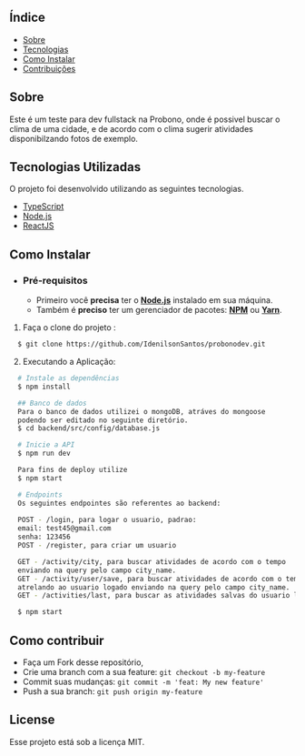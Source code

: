 ## Índice

- [Sobre](#sobre)
- [Tecnologias](#tecnologias)
- [Como Instalar](#instalar)
- [Contribuições](#contribuir)

<a id="sobre"></a>

## Sobre

Este é um teste para dev fullstack na Probono, onde é possivel buscar o clima de uma cidade, e de acordo com o clima sugerir atividades 
disponibilzando fotos de exemplo.

<a id="tecnologias"></a>

## Tecnologias Utilizadas

O projeto foi desenvolvido utilizando as seguintes tecnologias.

- [TypeScript](https://www.typescriptlang.org/)
- [Node.js](https://nodejs.org/en/)
- [ReactJS](https://reactjs.org/)

<a id="instalar"></a>

## Como Instalar

- ### **Pré-requisitos**

  - Primeiro você **precisa** ter o **[Node.js](https://nodejs.org/en/)** instalado em sua  máquina.
  - Também é **preciso** ter um gerenciador de pacotes: **[NPM](https://www.npmjs.com/)** ou **[Yarn](https://yarnpkg.com/)**.

1. Faça o clone do projeto :

```sh
  $ git clone https://github.com/IdenilsonSantos/probonodev.git
```

2. Executando a Aplicação:

```sh
  # Instale as dependências
  $ npm install

  ## Banco de dados
  Para o banco de dados utilizei o mongoDB, atráves do mongoose 
  podendo ser editado no seguinte diretório.
  $ cd backend/src/config/database.js

  # Inicie a API
  $ npm run dev

  Para fins de deploy utilize
  $ npm start

  # Endpoints
  Os seguintes endpointes são referentes ao backend:
  
  POST - /login, para logar o usuario, padrao:
  email: test45@gmail.com
  senha: 123456
  POST - /register, para criar um usuario

  GET - /activity/city, para buscar atividades de acordo com o tempo
  enviando na query pelo campo city_name.
  GET - /activity/user/save, para buscar atividades de acordo com o tempo e salvar no banco de dados 
  atrelando ao usuario logado enviando na query pelo campo city_name.
  GET - /activities/last, para buscar as atividades salvas do usuario logado.

  $ npm start
```

<a id="contribuir"></a>

## Como contribuir

- Faça um Fork desse repositório,
- Crie uma branch com a sua feature: `git checkout -b my-feature`
- Commit suas mudanças: `git commit -m 'feat: My new feature'`
- Push a sua branch: `git push origin my-feature`

## License

Esse projeto está sob a licença MIT.
